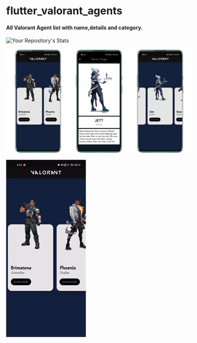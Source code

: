 # flutter_valorant_agents

#### All Valorant Agent list with name,details and category.

![Your Repository's Stats](https://github-readme-stats.vercel.app/api?username=Akash-ptl&show_icons=true)

![](https://github.com/Akash-ptl/flutter_valorant_agents/blob/master/images/Valo.png)

![](https://github.com/Akash-ptl/flutter_valorant_agents/blob/master/images/giphy.gif)

